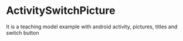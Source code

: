 # ActivitySwitchPicture
It is a teaching model example with android activity, pictures, titles and switch button
